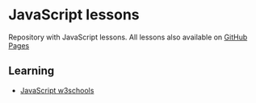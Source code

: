 # JavaScript lessons

Repository  with JavaScript lessons. All lessons also available on [GitHub Pages](https://greeflas.github.io/javascript-lessons/)

Learning
--------

* [JavaScript w3schools](https://www.w3schools.com/js/default.asp)

